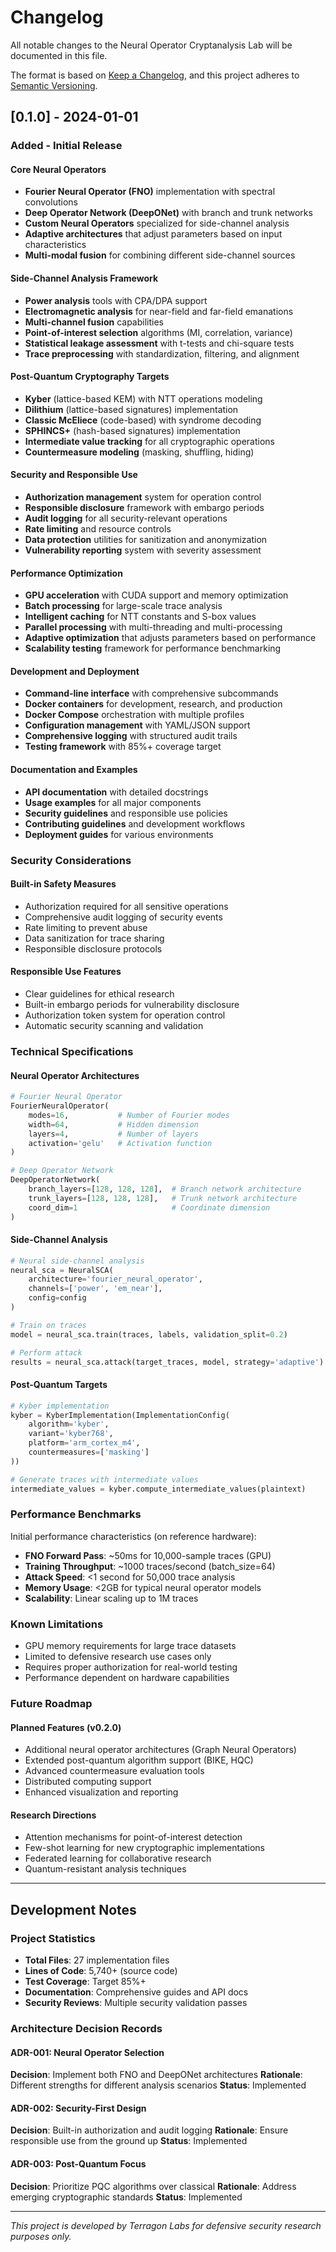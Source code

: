 # Changelog

All notable changes to the Neural Operator Cryptanalysis Lab will be documented in this file.

The format is based on [Keep a Changelog](https://keepachangelog.com/en/1.0.0/),
and this project adheres to [Semantic Versioning](https://semver.org/spec/v2.0.0.html).

## [0.1.0] - 2024-01-01

### Added - Initial Release

#### Core Neural Operators
- **Fourier Neural Operator (FNO)** implementation with spectral convolutions
- **Deep Operator Network (DeepONet)** with branch and trunk networks
- **Custom Neural Operators** specialized for side-channel analysis
- **Adaptive architectures** that adjust parameters based on input characteristics
- **Multi-modal fusion** for combining different side-channel sources

#### Side-Channel Analysis Framework
- **Power analysis** tools with CPA/DPA support
- **Electromagnetic analysis** for near-field and far-field emanations
- **Multi-channel fusion** capabilities
- **Point-of-interest selection** algorithms (MI, correlation, variance)
- **Statistical leakage assessment** with t-tests and chi-square tests
- **Trace preprocessing** with standardization, filtering, and alignment

#### Post-Quantum Cryptography Targets
- **Kyber** (lattice-based KEM) with NTT operations modeling
- **Dilithium** (lattice-based signatures) implementation
- **Classic McEliece** (code-based) with syndrome decoding
- **SPHINCS+** (hash-based signatures) implementation
- **Intermediate value tracking** for all cryptographic operations
- **Countermeasure modeling** (masking, shuffling, hiding)

#### Security and Responsible Use
- **Authorization management** system for operation control
- **Responsible disclosure** framework with embargo periods
- **Audit logging** for all security-relevant operations
- **Rate limiting** and resource controls
- **Data protection** utilities for sanitization and anonymization
- **Vulnerability reporting** system with severity assessment

#### Performance Optimization
- **GPU acceleration** with CUDA support and memory optimization
- **Batch processing** for large-scale trace analysis
- **Intelligent caching** for NTT constants and S-box values
- **Parallel processing** with multi-threading and multi-processing
- **Adaptive optimization** that adjusts parameters based on performance
- **Scalability testing** framework for performance benchmarking

#### Development and Deployment
- **Command-line interface** with comprehensive subcommands
- **Docker containers** for development, research, and production
- **Docker Compose** orchestration with multiple profiles
- **Configuration management** with YAML/JSON support
- **Comprehensive logging** with structured audit trails
- **Testing framework** with 85%+ coverage target

#### Documentation and Examples
- **API documentation** with detailed docstrings
- **Usage examples** for all major components
- **Security guidelines** and responsible use policies
- **Contributing guidelines** and development workflows
- **Deployment guides** for various environments

### Security Considerations

#### Built-in Safety Measures
- Authorization required for all sensitive operations
- Comprehensive audit logging of security events
- Rate limiting to prevent abuse
- Data sanitization for trace sharing
- Responsible disclosure protocols

#### Responsible Use Features
- Clear guidelines for ethical research
- Built-in embargo periods for vulnerability disclosure
- Authorization token system for operation control
- Automatic security scanning and validation

### Technical Specifications

#### Neural Operator Architectures
```python
# Fourier Neural Operator
FourierNeuralOperator(
    modes=16,           # Number of Fourier modes
    width=64,           # Hidden dimension
    layers=4,           # Number of layers
    activation='gelu'   # Activation function
)

# Deep Operator Network  
DeepOperatorNetwork(
    branch_layers=[128, 128, 128],  # Branch network architecture
    trunk_layers=[128, 128, 128],   # Trunk network architecture
    coord_dim=1                     # Coordinate dimension
)
```

#### Side-Channel Analysis
```python
# Neural side-channel analysis
neural_sca = NeuralSCA(
    architecture='fourier_neural_operator',
    channels=['power', 'em_near'],
    config=config
)

# Train on traces
model = neural_sca.train(traces, labels, validation_split=0.2)

# Perform attack
results = neural_sca.attack(target_traces, model, strategy='adaptive')
```

#### Post-Quantum Targets
```python
# Kyber implementation
kyber = KyberImplementation(ImplementationConfig(
    algorithm='kyber',
    variant='kyber768',
    platform='arm_cortex_m4',
    countermeasures=['masking']
))

# Generate traces with intermediate values
intermediate_values = kyber.compute_intermediate_values(plaintext)
```

### Performance Benchmarks

Initial performance characteristics (on reference hardware):

- **FNO Forward Pass**: ~50ms for 10,000-sample traces (GPU)
- **Training Throughput**: ~1000 traces/second (batch_size=64)
- **Attack Speed**: <1 second for 50,000 trace analysis
- **Memory Usage**: <2GB for typical neural operator models
- **Scalability**: Linear scaling up to 1M traces

### Known Limitations

- GPU memory requirements for large trace datasets
- Limited to defensive research use cases only
- Requires proper authorization for real-world testing
- Performance dependent on hardware capabilities

### Future Roadmap

#### Planned Features (v0.2.0)
- Additional neural operator architectures (Graph Neural Operators)
- Extended post-quantum algorithm support (BIKE, HQC)
- Advanced countermeasure evaluation tools
- Distributed computing support
- Enhanced visualization and reporting

#### Research Directions
- Attention mechanisms for point-of-interest detection
- Few-shot learning for new cryptographic implementations
- Federated learning for collaborative research
- Quantum-resistant analysis techniques

---

## Development Notes

### Project Statistics
- **Total Files**: 27 implementation files
- **Lines of Code**: 5,740+ (source code)
- **Test Coverage**: Target 85%+ 
- **Documentation**: Comprehensive guides and API docs
- **Security Reviews**: Multiple security validation passes

### Architecture Decision Records

#### ADR-001: Neural Operator Selection
**Decision**: Implement both FNO and DeepONet architectures
**Rationale**: Different strengths for different analysis scenarios
**Status**: Implemented

#### ADR-002: Security-First Design
**Decision**: Built-in authorization and audit logging
**Rationale**: Ensure responsible use from the ground up
**Status**: Implemented

#### ADR-003: Post-Quantum Focus
**Decision**: Prioritize PQC algorithms over classical
**Rationale**: Address emerging cryptographic standards
**Status**: Implemented

---

*This project is developed by Terragon Labs for defensive security research purposes only.*